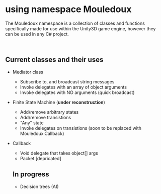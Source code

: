 # using namespace Mouledoux
The Mouledoux namespace is a collection of classes and functions specifically made for use within the Unity3D game engine, however they can be used in any C# project.

<br>

## Current classes and their uses
- Mediator class
  - Subscribe to, and broadcast string messages
  - Invoke delegates with an array of object arguments
  - Invoke delegates with NO arguments (quick broadcast)
- Finite State Machine (**under reconstruction**)
  - Add/remove arbitrary states
  - Add/remove transistions
  - "Any" state
  - Invoke delegates on transistions (soon to be replaced with Mouledoux.Callback)
- Callback
  - Void delegate that takes object[] args
  - Packet [depricated]
  
  ## In progress
  - Decision trees (AI)
